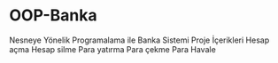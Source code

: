 # OOP-Banka
Nesneye Yönelik Programalama ile Banka Sistemi
Proje İçerikleri
Hesap açma
Hesap silme
Para yatırma
Para çekme
Para Havale
